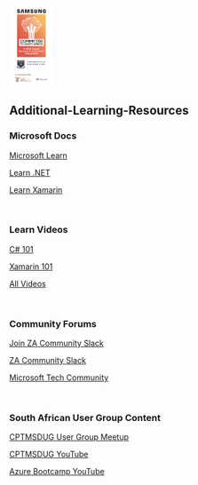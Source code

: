 <p align="left">
  <img src="images/samsunglogo.png" width="80" title="Future Innovation">
</p>

## Additional-Learning-Resources


### Microsoft Docs

[Microsoft Learn](https://docs.microsoft.com/en-us/learn/)


[Learn .NET](https://dotnet.microsoft.com/learn)

[Learn Xamarin](https://docs.microsoft.com/en-us/xamarin/)

<br/>

### Learn Videos

[C# 101](https://www.youtube.com/playlist?list=PLdo4fOcmZ0oVxKLQCHpiUWun7vlJJvUiN)

[Xamarin 101](https://www.youtube.com/playlist?list=PLdo4fOcmZ0oU10SXt2W58pu2L0v2dOW-1)

[All Videos](https://dotnet.microsoft.com/learn/videos)

<br/>

### Community Forums

[Join ZA Community Slack](https://zatech.co.za/)

[ZA Community Slack](http://zatech.slack.com/)

[Microsoft Tech Community](https://techcommunity.microsoft.com/)

<br/>

### South African User Group Content

[CPTMSDUG User Group Meetup](https://www.meetup.com/Cape-Town-Ms-Dev-User-Group/)

[CPTMSDUG YouTube](https://www.youtube.com/channel/UCxGdivsVOI_Dgt2UnXTLzAg/videos)

[Azure Bootcamp YouTube](https://www.youtube.com/channel/UC8oZfTufAU5i4Q-LGYlTQfQ)


